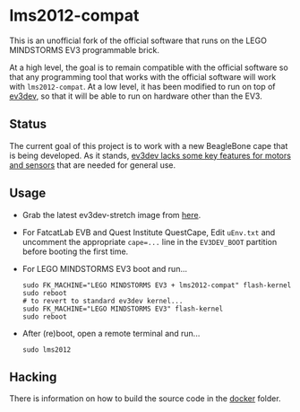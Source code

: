 lms2012-compat
==============

This is an unofficial fork of the official software that runs on the LEGO
MINDSTORMS EV3 programmable brick.

At a high level, the goal is to remain compatible with the official software
so that any programming tool that works with the official software will work
with `lms2012-compat`. At a low level, it has been modified to run on top of
[ev3dev], so that it will be able to run on hardware other than the EV3.

[ev3dev]: http://www.ev3dev.org


Status
------

The current goal of this project is to work with a new BeagleBone cape that
is being developed. As it stands, [ev3dev lacks some key features for motors
and sensors][issue28] that are needed for general use.

[issue28]: https://github.com/ev3dev/lms2012-compat/issues/28


Usage
-----

*   Grab the latest ev3dev-stretch image from [here][snapshot].

*   For FatcatLab EVB and Quest Institute QuestCape, Edit `uEnv.txt` and
    uncomment the appropriate `cape=...` line in the `EV3DEV_BOOT` partition
    before booting the first time.

*   For LEGO MINDSTORMS EV3 boot and run...

        sudo FK_MACHINE="LEGO MINDSTORMS EV3 + lms2012-compat" flash-kernel
        sudo reboot
        # to revert to standard ev3dev kernel...
        sudo FK_MACHINE="LEGO MINDSTORMS EV3" flash-kernel
        sudo reboot

*   After (re)boot, open a remote terminal and run...

        sudo lms2012

[snapshot]: https://oss.jfrog.org/list/oss-snapshot-local/org/ev3dev/brickstrap/


Hacking
-------

There is information on how to build the source code in the [docker](docker/)
folder.
